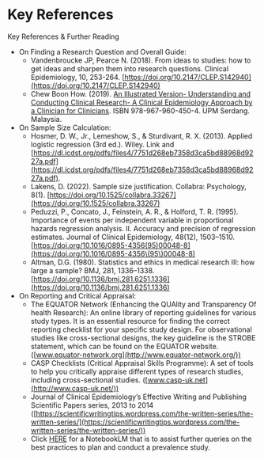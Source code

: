 # Key References

Key References & Further Reading

* On Finding a Research Question and Overall Guide:
  * Vandenbroucke JP, Pearce N. (2018). From ideas to studies: how to get ideas and sharpen them into research questions. Clinical Epidemiology, 10, 253-264. [https://doi.org/10.2147/CLEP.S142940](https://doi.org/10.2147/CLEP.S142940)
  * Chew Boon How. (2019). [An Illustrated Version- Understanding and Conducting Clinical Research- A Clinical Epidemiology Approach by a Clinician for Clinicians](https://drive.google.com/file/d/1dfC7EQ2nnewuOo9fWz_3oT9H852dvnCA/view). ISBN 978-967-960-450-4. UPM Serdang. Malaysia.
* On Sample Size Calculation:
  * Hosmer, D. W., Jr., Lemeshow, S., & Sturdivant, R. X. (2013). Applied logistic regression (3rd ed.). Wiley. Link and [https://dl.icdst.org/pdfs/files4/7751d268eb7358d3ca5bd88968d9227a.pdf](https://dl.icdst.org/pdfs/files4/7751d268eb7358d3ca5bd88968d9227a.pdf).
  * Lakens, D. (2022). Sample size justification. Collabra: Psychology, 8(1). [https://doi.org/10.1525/collabra.33267](https://doi.org/10.1525/collabra.33267)
  * Peduzzi, P., Concato, J., Feinstein, A. R., & Holford, T. R. (1995). Importance of events per independent variable in proportional hazards regression analysis. II. Accuracy and precision of regression estimates. Journal of Clinical Epidemiology, 48(12), 1503–1510. [https://doi.org/10.1016/0895-4356(95)00048-8](https://doi.org/10.1016/0895-4356\(95\)00048-8)
  * Altman, D.G. (1980). Statistics and ethics in medical research III: how large a sample? BMJ, 281, 1336–1338. [https://doi.org/10.1136/bmj.281.6251.1336](https://doi.org/10.1136/bmj.281.6251.1336)
* On Reporting and Critical Appraisal:
  * The EQUATOR Network (Enhancing the QUAlity and Transparency Of health Research): An online library of reporting guidelines for various study types. It is an essential resource for finding the correct reporting checklist for your specific study design. For observational studies like cross-sectional designs, the key guideline is the STROBE statement, which can be found on the EQUATOR website. ([www.equator-network.org](http://www.equator-network.org/))
  * CASP Checklists (Critical Appraisal Skills Programme): A set of tools to help you critically appraise different types of research studies, including cross-sectional studies. ([www.casp-uk.net](http://www.casp-uk.net/))
  * Journal of Clinical Epidemiology’s Effective Writing and Publishing Scientific Papers series, 2013 to 2014 ([https://scientificwritingtips.wordpress.com/the-written-series/the-written-series/](https://scientificwritingtips.wordpress.com/the-written-series/the-written-series/))
  * Click [HERE](https://notebooklm.google.com/notebook/2d181c0c-b605-44bf-a755-b3c35f0ccdc6?authuser=1) for a NotebookLM that is to assist further queries on the best practices to plan and conduct a prevalence study.
